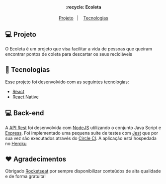 <h4 align="center">
 :recycle: Ecoleta
</h4>

<p align="center">
  <a href="#-projeto">Projeto</a>&nbsp;&nbsp;&nbsp;|&nbsp;&nbsp;&nbsp;
  <a href="#rocket-tecnologias">Tecnologias</a>
</p>

## :computer: Projeto

O Ecoleta é um projeto que visa facilitar a vida de pessoas que queiram encontrar pontos de coleta para descartar os seus recicláveis

## :rocket: Tecnologias

Esse projeto foi desenvolvido com as seguintes tecnologias:

- [React](https://reactjs.org)
- [React Native](https://facebook.github.io/react-native/)

## :computer: Back-end

A [API Rest](https://github.com/carlosdaniiel07/ecoleta-back-end) foi desenvolvida com [NodeJS](https://github.com/nodejs/node) utilizando o conjunto Java Script e [Express](https://github.com/expressjs/express). Foi implementado uma pequena suite de testes com [Jest](https://github.com/facebook/jest) que por sua vez são executados através do [Circle CI](https://circleci.com/). A aplicação está hospedada no [Heroku](https://ecoleta-node-api.herokuapp.com/)

## :heart: Agradecimentos

Obrigado [Rocketseat](https://github.com/Rocketseat) por sempre disponibilizar conteúdos de alta qualidade e de forma gratuita!



